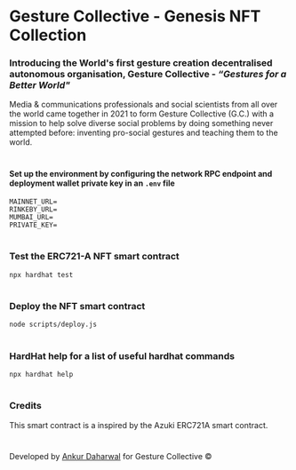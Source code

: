 # Gesture Collective - Genesis NFT Collection

### Introducing the World's first gesture creation decentralised autonomous organisation, **Gesture Collective** - *“Gestures for a Better World"*
Media & communications professionals and social scientists from all over the world came together in 2021 to form Gesture Collective (G.C.) with a mission to help solve diverse social problems by doing something never attempted before: inventing pro-social gestures and teaching them to the world.

#
#### Set up the environment by configuring the network RPC endpoint and deployment wallet private key in an `.env` file
```shell
MAINNET_URL=
RINKEBY_URL=
MUMBAI_URL=
PRIVATE_KEY=
```
#
### Test the ERC721-A NFT smart contract
`npx hardhat test`
#
### Deploy the NFT smart contract
`node scripts/deploy.js`
#
### HardHat help for a list of useful hardhat commands
`npx hardhat help`
#
### **Credits**
This smart contract is a inspired by the Azuki ERC721A smart contract.
#
Developed by [Ankur Daharwal](https://github.com/ankurdaharwal) for Gesture Collective &copy;
